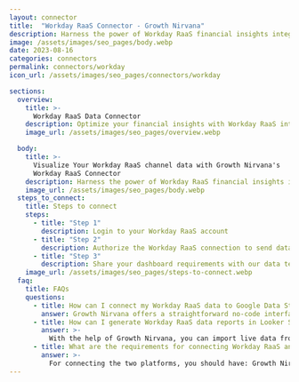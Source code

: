 ```yaml
---
layout: connector
title:  "Workday RaaS Connector - Growth Nirvana"
description: Harness the power of Workday RaaS financial insights integrated into Looker Studio for strategic financial management decisions.
image: /assets/images/seo_pages/body.webp
date: 2023-08-16
categories: connectors
permalink: connectors/workday
icon_url: /assets/images/seo_pages/connectors/workday

sections:
  overview:
    title: >-
      Workday RaaS Data Connector
    description: Optimize your financial insights with Workday RaaS integration. Seamlessly merge financial data from Workday RaaS with Looker Studio's analytical capabilities, unlocking insights that drive financial strategies, budget analysis, and operational excellence.
    image_url: /assets/images/seo_pages/overview.webp

  body:
    title: >-
      Visualize Your Workday RaaS channel data with Growth Nirvana's
      Workday RaaS Connector
    description: Harness the power of Workday RaaS financial insights integrated into Looker Studio for strategic financial management decisions.
    image_url: /assets/images/seo_pages/body.webp
  steps_to_connect:
    title: Steps to connect
    steps:
      - title: "Step 1"
        description: Login to your Workday RaaS account
      - title: "Step 2"
        description: Authorize the Workday RaaS connection to send data to Growth Nirvana
      - title: "Step 3"
        description: Share your dashboard requirements with our data team. We will build the report for you.
    image_url: /assets/images/seo_pages/steps-to-connect.webp
  faq:
    title: FAQs
    questions:
      - title: How can I connect my Workday RaaS data to Google Data Studio/Looker Studio?
        answer: Growth Nirvana offers a straightforward no-code interface to connect to Workday RaaS data sources.
      - title: How can I generate Workday RaaS data reports in Looker Studio?
        answer: >-
          With the help of Growth Nirvana, you can import live data from Workday RaaS into Looker Studio. These data can be viewed in charts, tables, and dashboards to generate branded reports that can be shared instantly.
      - title: What are the requirements for connecting Workday RaaS and Looker Studio?
        answer: >-
          For connecting the two platforms, you should have: Growth Nirvana Account and Workday RaaS Ads Account
---
```

